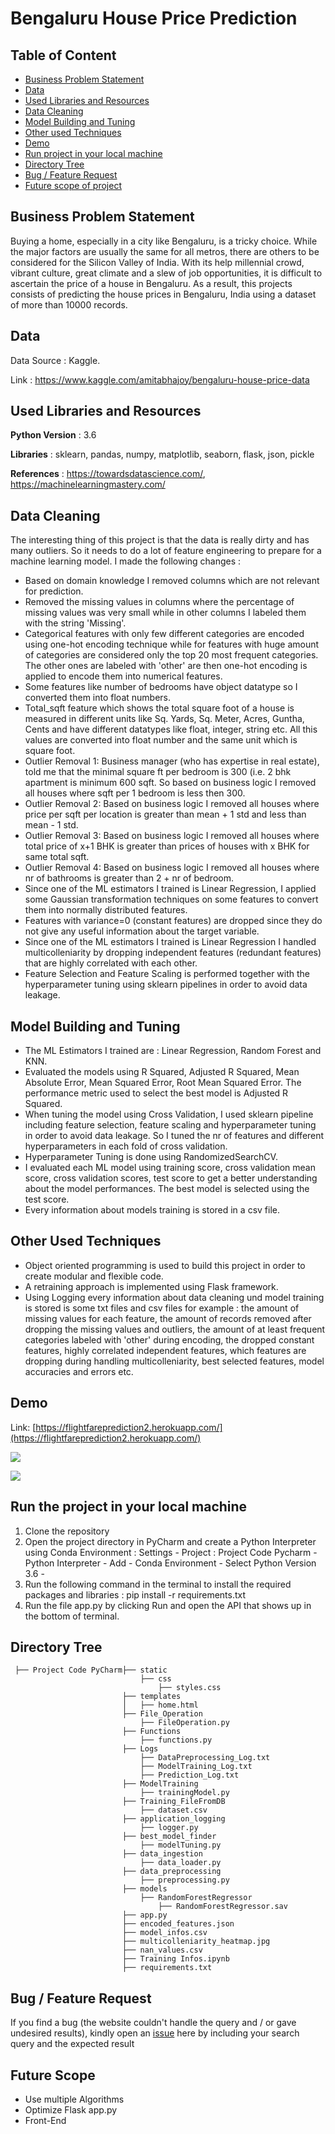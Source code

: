 # Bengaluru House Price Prediction

## Table of Content
  * [Business Problem Statement](#Business-Problem-Statement)
  * [Data](#Data)
  * [Used Libraries and Resources](#Used-Libraries-and-Resources)
  * [Data Cleaning](#Data-Cleaning)
  * [Model Building and Tuning](#Model-Building-and-Tuning)
  * [Other used Techniques](#Other-Used-Techniques)
  * [Demo](#demo)
  * [Run project in your local machine](#Run-the-project-in-your-local-machine)
  * [Directory Tree](#directory-tree)
  * [Bug / Feature Request](#bug---feature-request)
  * [Future scope of project](#future-scope)


## Business Problem Statement
Buying a home, especially in a city like Bengaluru, is a tricky choice. While the major factors are usually the same for all metros, there are others to be considered for the Silicon Valley of India. With its help millennial crowd, vibrant culture, great climate and a slew of job opportunities, it is difficult to ascertain the price of a house in Bengaluru. As a result, this projects consists of predicting the house prices in Bengaluru, India using a dataset of more than 10000 records.
## Data
Data Source : Kaggle.

Link : https://www.kaggle.com/amitabhajoy/bengaluru-house-price-data

## Used Libraries and Resources
**Python Version** : 3.6

**Libraries** : sklearn, pandas, numpy, matplotlib, seaborn, flask, json, pickle

**References** : https://towardsdatascience.com/, https://machinelearningmastery.com/


## Data Cleaning
The interesting thing of this project is that the data is really dirty and has many outliers. So it needs to do a lot of feature engineering to prepare for a machine learning model. I made the following changes :

* Based on domain knowledge I removed columns which are not relevant for prediction.
* Removed the missing values in columns where the percentage of missing values was very small while in other columns I labeled them with the string 'Missing'.
* Categorical features with only few different categories are encoded using one-hot encoding technique while for features with huge amount of categories are considered only the top 20 most frequent categories. The other ones are labeled with 'other' are then one-hot encoding is applied to encode them into numerical features.
* Some features like number of bedrooms have object datatype so I converted them into float numbers.
* Total_sqft feature which shows the total square foot of a house is measured in different units like Sq. Yards, Sq. Meter, Acres, Guntha, Cents and have different datatypes like float, integer, string etc. All this values are converted into float number and the same unit which is square foot.
* Outlier Removal 1: Business manager (who has expertise in real estate), told me that the minimal square ft per bedroom is 300 (i.e. 2 bhk apartment is minimum 600 sqft. So based on business logic I removed all houses where sqft per 1 bedroom is less then 300.
* Outlier Removal 2: Based on business logic I removed all houses where price per sqft per location is greater than mean + 1 std and less than mean - 1 std.
* Outlier Removal 3: Based on business logic I removed all houses where total price of x+1 BHK is greater than prices of houses with x BHK for same total sqft.
* Outlier Removal 4: Based on business logic I removed all houses where nr of bathrooms is greater than 2 + nr of bedroom.
* Since one of the ML estimators I trained is Linear Regression, I applied some Gaussian transformation techniques on some features to convert them into normally distributed features.
* Features with variance=0 (constant features) are dropped since they do not give any useful information about the target variable.
* Since one of the ML estimators I trained is Linear Regression I handled multicolleniarity by dropping independent features (redundant features) that are highly correlated with each other.
* Feature Selection and Feature Scaling is performed together with the hyperparameter tuning using sklearn pipelines in order to avoid data leakage.


## Model Building and Tuning

* The ML Estimators I trained are : Linear Regression, Random Forest and KNN.
* Evaluated the models using R Squared, Adjusted R Squared, Mean Absolute Error, Mean Squared Error, Root Mean Squared Error. The performance metric used to select the best model is Adjusted R Squared.
* When tuning the model using Cross Validation, I used sklearn pipeline including feature selection, feature scaling and hyperparameter tuning in order to avoid data leakage. So I tuned the nr of features and different hyperparameters in each fold of cross validation.
* Hyperparameter Tuning  is done using RandomizedSearchCV.
* I evaluated each ML model using training score, cross validation mean score, cross validation scores, test score to get a better understanding about the model performances. The best model is selected using the test score.
* Every information about models training is stored in a csv file.

## Other Used Techniques

* Object oriented programming is used to build this project in order to create modular and flexible code.
* A retraining approach is implemented using Flask framework.
* Using Logging every information about data cleaning und model training is stored is some txt files and csv files for example : the amount of missing values for each feature, the amount of records removed after dropping the missing values and outliers, the amount of at least frequent categories labeled with 'other' during encoding, the dropped constant features, highly correlated independent features, which features are dropping during handling multicolleniarity, best selected features, model accuracies and errors etc.

## Demo
Link: [https://flightfareprediction2.herokuapp.com/](https://flightfareprediction2.herokuapp.com/)

[![](https://i.imgur.com/R1g2wvC.png)](https://flightfareprediction2.herokuapp.com/)

[![](https://i.imgur.com/p0aeL6c.png)](https://flightfareprediction2.herokuapp.com/)



## Run the project in your local machine 

1. Clone the repository
2. Open the project directory in PyCharm  and create a Python Interpreter using Conda Environment : Settings - Project : Project Code Pycharm - Python Interpreter - Add - Conda Environment - Select Python Version 3.6 - 
3. Run the following command in the terminal to install the required packages and libraries : pip install -r requirements.txt
4. Run the file app.py by clicking Run and open the API that shows up in the bottom of terminal.


## Directory Tree 
```
 ├── Project Code PyCharm├── static 
                             ├── css
                                 ├── styles.css
                         ├── templates
                         │   ├── home.html
                         ├── File_Operation
                             ├── FileOperation.py
                         ├── Functions
                             ├── functions.py
                         ├── Logs
                             ├── DataPreprocessing_Log.txt
                             ├── ModelTraining_Log.txt
                             ├── Prediction_Log.txt
                         ├── ModelTraining
                             ├── trainingModel.py
                         ├── Training_FileFromDB
                             ├── dataset.csv
                         ├── application_logging
                             ├── logger.py
                         ├── best_model_finder
                             ├── modelTuning.py
                         ├── data_ingestion
                             ├── data_loader.py
                         ├── data_preprocessing
                             ├── preprocessing.py
                         ├── models
                             ├── RandomForestRegressor
                                 ├── RandomForestRegressor.sav
                         ├── app.py
                         ├── encoded_features.json
                         ├── model_infos.csv
                         ├── multicolleniarity_heatmap.jpg
                         ├── nan_values.csv
                         ├── Training Infos.ipynb
                         ├── requirements.txt
```



## Bug / Feature Request

If you find a bug (the website couldn't handle the query and / or gave undesired results), kindly open an [issue](https://github.com/Mandal-21/Flight-Price-Prediction/issues) here by including your search query and the expected result

## Future Scope

* Use multiple Algorithms
* Optimize Flask app.py
* Front-End 
